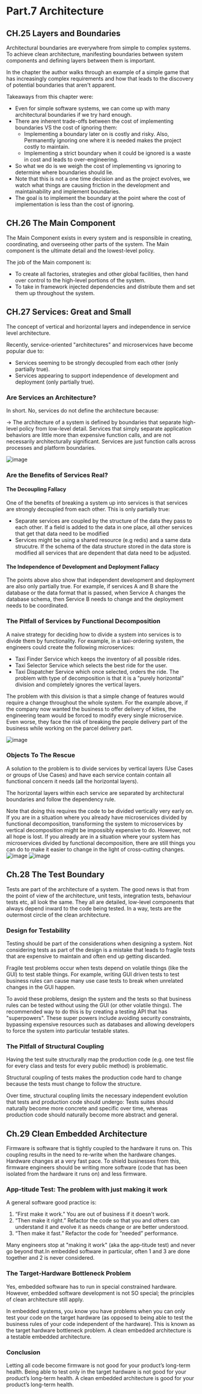 # Part.7 Architecture
## CH.25 Layers and Boundaries
Architectural boundaries are everywhere from simple to complex systems. To achieve clean architecture, manifesting boundaries between system components and defining layers between them is important.

In the chapter the author walks through an example of a simple game that has increasingly complex requirements and how that leads to the discovery of potential boundaries that aren't apparent.

Takeaways from this chapter were:
 - Even for simple software systems, we can come up with many architectural boundaries if we try hard enough.
 - There are inherent trade-offs between the cost of implementing boundaries VS the cost of ignoring them:
   * Implementing a boundary later on is costly and risky. Also, Permanently ignoring one where it is needed makes the project costly to maintain.
   * Implementing a strict boundary when it could be ignored is a waste in cost and leads to over-engineering.
 - So what we do is we weigh the cost of implementing vs ignoring to determine where boundaries should lie.
 - Note that this is not a one time decision and as the project evolves, we watch what things are causing friction in the development and maintainability and implement boundaries.
 - The goal is to implement the boundary at the point where the cost of implementation is less than the cost of ignoring.

 ## CH.26 The Main Component
The Main Component exists in every system and is responsible in creating, coordinating, and overseeing other parts of the system. The Main component is the ultimate detail and the lowest-level policy.

The job of the Main component is:
 - To create all factories, strategies and other global facilities, then hand over control to the high-level portions of the system.
 - To take in framework injected dependencies and distribute them and set them up throughout the system.

## CH.27 Services: Great and Small
The concept of vertical and horizontal layers and independence in service level architecture.

Recently, service-oriented "architectures" and microservices have become popular due to:
- Services seeming to be strongly decoupled from each other (only partially true).
- Services appearing to support independence of development and deployment (only partially true).

### Are Services an Architecture?
In short. No, services do not define the architecture because:

-> The architecture of a system is defined by boundaries that separate high-level policy from low-level detail. Services that simply separate application behaviors are little more than expensive function calls, and are not necessarily architecturally significant. Services are just function calls across processes and platform boundaries. 

![image](https://user-images.githubusercontent.com/22110122/141614019-7756e243-cea8-41b2-8112-af3fd5bb0309.png)

### Are the Benefits of Services Real?
#### The Decoupling Fallacy
One of the benefits of breaking a system up into services is that services are strongly decoupled from each other.
This is only partially true:
- Separate services are coupled by the structure of the data they pass to each other. If a field is added to the data in one place, all other services that get that data need to be modified
- Services might be using a shared resource (e.g redis) and a same data strucutre. If the schema of the data structure stored in the data store is modified all services that are dependent that data need to be adjusted.

#### The Independence of Development and Deployment Fallacy
The points above also show that independent development and deployment are also only partially true. For example, if services A and B share the database or the data format that is passed, when Service A changes the database schema, then Service B needs to change and the deployment needs to be coordinated.

### The Pitfall of Services by Functional Decomposition
A naive strategy for deciding how to divide a system into services is to divide them by functionality. For example, in a taxi-ordering system, the engineers could create the following microservices:
- Taxi Finder Service which keeps the inventory of all possible rides.
- Taxi Selector Service which selects the best ride for the user.
- Taxi Dispatcher Service which once selected, orders the ride.
The problem with type of decomposition is that it is a "purely horizontal" division and completely ignores the vertical layers.

The problem with this division is that a simple change of features would require a change throughout the whole system. For the example above, if the company now wanted the business to offer delivery of kities, the engineering team would be forced to modify every single microservice. Even worse, they face the risk of breaking the people delivery part of the business while working on the parcel delivery part.

![image](https://user-images.githubusercontent.com/22110122/141614338-61dc54a9-0b62-47ee-98ff-2144cdeb23ad.png)

### Objects To The Rescue
A solution to the problem is to divide services by vertical layers (Use Cases or groups of Use Cases) and have each service contain contain all functional concern it needs (all the horizontal layers).

The horizontal layers within each service are separated by architectural boundaries and follow the dependency rule.

Note that doing this requires the code to be divided vertically very early on. If you are in a situation where you already have microservices divided by functional decomposition, transforming the system to microservices by vertical decomposition might be impossibly expensive to do. However, not all hope is lost. If you already are in a situation where your system has microservices divided by functional decomposition, there are still things you can do to make it easier to change in the light of cross-cutting changes.
![image](https://user-images.githubusercontent.com/22110122/141614475-c9c54521-2384-4184-8add-e1ff981b7be1.png)
![image](https://user-images.githubusercontent.com/22110122/141614557-7c199b57-5233-43b2-aa01-26307117daa5.png)

## Ch.28 The Test Boundary
Tests are part of the architecture of a system. The good news is that from the point of view of the architecture, unit tests, integration tests, behaviour tests etc, all look the same. They all are detailed, low-level components that always depend inward to the code being tested. In a way, tests are the outermost circle of the clean architecture.

### Design for Testability
Testing should be part of the considerations when designing a system. Not considering tests as part of the design is a mistake that leads to fragile tests that are expensive to maintain and often end up getting discarded.

Fragile test problems occur when tests depend on volatile things (like the GUI) to test stable things. For example, writing GUI driven tests to test business rules can cause many use case tests to break when unrelated changes in the GUI happen.

To avoid these problems, design the system and the tests so that business rules can be tested without using the GUI (or other volatile things). The recommended way to do this is by creating a testing API that has "superpowers". These super powers include avoiding security constraints, bypassing expensive resources such as databases and allowing developers to force the system into particular testable states.

### The Pitfall of Structural Coupling
Having the test suite structurally map the production code (e.g. one test file for every class and tests for every public method) is problematic.

Structural coupling of tests makes the production code hard to change because the tests must change to follow the structure.

Over time, structural coupling limits the necessary independent evolution that tests and production code should undergo: Tests suites should naturally become more concrete and specific over time, whereas production code should naturally become more abstract and general.

## Ch.29 Clean Embedded Architecture
Firmware is software that is tightly coupled to the hardware it runs on. This coupling results in the need to re-write when the hardware changes.
Hardware changes at a very fast pace. To shield businesses from this, firmware engineers should be writing more software (code that has been isolated from the hardware it runs on) and less firmware.

### App-titude Test: The problem with just making it work
A general software good practice is:

1. “First make it work.” You are out of business if it doesn't work.
2. “Then make it right.” Refactor the code so that you and others can understand it and evolve it as needs change or are better understood.
3. “Then make it fast.” Refactor the code for “needed” performance.

Many engineers stop at "making it work" (aka the app-titude test) and never go beyond that.In embedded software in particular, often 1 and 3 are done together and 2 is never considered.

### The Target-Hardware Bottleneck Problem
Yes, embedded software has to run in special constrained hardware. However, embedded software development is not SO special; the principles of clean architecture still apply.

In embedded systems, you know you have problems when you can only test your code on the target hardware (as opposed to being able to test the business rules of your code independent of the hardware). This is known as the target hardware bottleneck problem. A clean embedded architecture is a testable embedded architecture.

### Conclusion
Letting all code become firmware is not good for your product’s long-term health. Being able to test only in the target hardware is not good for your product’s long-term health. A clean embedded architecture is good for your product’s long-term health.
